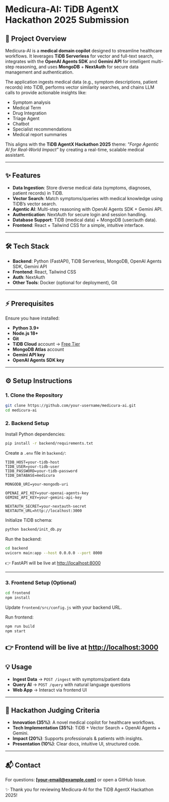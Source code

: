 # Medicura-AI: TiDB AgentX Hackathon 2025 Submission

## 🚀 Project Overview

Medicura-AI is a **medical domain copilot** designed to streamline healthcare workflows. It leverages **TiDB Serverless** for vector and full-text search, integrates with the **OpenAI Agents SDK** and **Gemini API** for intelligent multi-step reasoning, and uses **MongoDB** + **NextAuth** for secure data management and authentication.

The application ingests medical data (e.g., symptom descriptions, patient records) into TiDB, performs vector similarity searches, and chains LLM calls to provide actionable insights like:

* Symptom analysis
* Medical Term
* Drug Integration
* Triage Agent
* Chatbot
* Specialist recommendations
* Medical report summaries

This aligns with the **TiDB AgentX Hackathon 2025** theme: *"Forge Agentic AI for Real-World Impact"* by creating a real-time, scalable medical assistant.

---

## ✨ Features

* **Data Ingestion**: Store diverse medical data (symptoms, diagnoses, patient records) in TiDB.
* **Vector Search**: Match symptoms/queries with medical knowledge using TiDB’s vector search.
* **Agentic AI**: Multi-step reasoning with OpenAI Agents SDK + Gemini API.
* **Authentication**: NextAuth for secure login and session handling.
* **Database Support**: TiDB (medical data) + MongoDB (user/auth data).
* **Frontend**: React + Tailwind CSS for a simple, intuitive interface.

---

## 🛠 Tech Stack

* **Backend**: Python (FastAPI), TiDB Serverless, MongoDB, OpenAI Agents SDK, Gemini API
* **Frontend**: React, Tailwind CSS
* **Auth**: NextAuth
* **Other Tools**: Docker (optional for deployment), Git

---

## ⚡ Prerequisites

Ensure you have installed:

* **Python 3.9+**
* **Node.js 18+**
* **Git**
* **TiDB Cloud** account → [Free Tier](https://tidbcloud.com)
* **MongoDB Atlas** account
* **Gemini API key**
* **OpenAI Agents SDK key**

---

## ⚙️ Setup Instructions

### 1. Clone the Repository

```bash
git clone https://github.com/your-username/medicura-ai.git
cd medicura-ai
```

### 2. Backend Setup

Install Python dependencies:

```bash
pip install -r backend/requirements.txt
```

Create a `.env` file in `backend/`:

```env
TIDB_HOST=your-tidb-host
TIDB_USER=your-tidb-user
TIDB_PASSWORD=your-tidb-password
TIDB_DATABASE=medicura

MONGODB_URI=your-mongodb-uri

OPENAI_API_KEY=your-openai-agents-key
GEMINI_API_KEY=your-gemini-api-key

NEXTAUTH_SECRET=your-nextauth-secret
NEXTAUTH_URL=http://localhost:3000
```

Initialize TiDB schema:

```bash
python backend/init_db.py
```

Run the backend:

```bash
cd backend
uvicorn main:app --host 0.0.0.0 --port 8000
```

👉 FastAPI will be live at [http://localhost:8000](http://localhost:8000)

---

### 3. Frontend Setup (Optional)

```bash
cd frontend
npm install
```

Update `frontend/src/config.js` with your backend URL.

Run frontend:

```bash
npm run build
npm start
```

👉 Frontend will be live at [http://localhost:3000](http://localhost:3000)
---

## 💡 Usage

* **Ingest Data** → `POST /ingest` with symptoms/patient data
* **Query AI** → `POST /query` with natural language questions
* **Web App** → Interact via frontend UI

---

## 🔗 Hackathon Judging Criteria

* **Innovation (35%)**: A novel medical copilot for healthcare workflows.
* **Tech Implementation (35%)**: TiDB + Vector Search + OpenAI Agents + Gemini.
* **Impact (20%)**: Supports professionals & patients with insights.
* **Presentation (10%)**: Clear docs, intuitive UI, structured code.

---

## 📬 Contact

For questions: **\[[your-email@example.com](mailto:your-email@example.com)]** or open a GitHub Issue.

✨ Thank you for reviewing Medicura-AI for the TiDB AgentX Hackathon 2025!
